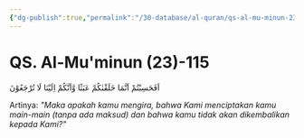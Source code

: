 ```yaml
---
{"dg-publish":true,"permalink":"/30-database/al-quran/qs-al-mu-minun-23-115/"}
---
```



# QS. Al-Mu'minun (23)-115
اَفَحَسِبْتُمْ اَنَّمَا خَلَقْنٰكُمْ عَبَثًا وَّاَنَّكُمْ اِلَيْنَا لَا تُرْجَعُوْنَ

Artinya: *"Maka apakah kamu mengira, bahwa Kami menciptakan kamu main-main (tanpa ada maksud) dan bahwa kamu tidak akan dikembalikan kepada Kami?"*
